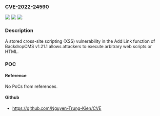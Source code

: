 ### [CVE-2022-24590](https://cve.mitre.org/cgi-bin/cvename.cgi?name=CVE-2022-24590)
![](https://img.shields.io/static/v1?label=Product&message=n%2Fa&color=blue)
![](https://img.shields.io/static/v1?label=Version&message=n%2Fa&color=blue)
![](https://img.shields.io/static/v1?label=Vulnerability&message=n%2Fa&color=brighgreen)

### Description

A stored cross-site scripting (XSS) vulnerability in the Add Link function of BackdropCMS v1.21.1 allows attackers to execute arbitrary web scripts or HTML.

### POC

#### Reference
No PoCs from references.

#### Github
- https://github.com/Nguyen-Trung-Kien/CVE

